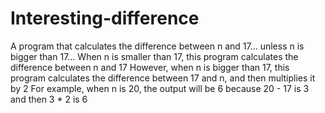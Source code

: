 # Interesting-difference
A program that calculates the difference between n and 17... unless n is bigger than 17...
When n is smaller than 17, this program calculates the difference between n and 17
However, when n is bigger than 17, this program calculates the difference between 17 and n, and then multiplies it by 2
For example, when n is 20, the output will be 6 because 20 - 17 is 3 and then 3 * 2 is 6
